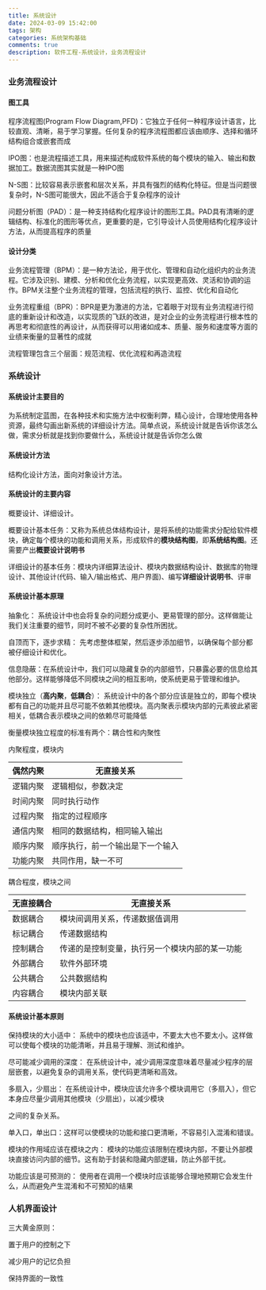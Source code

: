 ```yaml
---
title: 系统设计
date: 2024-03-09 15:42:00
tags: 架构
categories: 系统架构基础
comments: true
description: 软件工程-系统设计，业务流程设计
---
```




### 业务流程设计

#### 图工具

程序流程图(Program Flow Diagram,PFD)：它独立于任何一种程序设计语言，比较直观、清晰，易于学习掌握。任何复杂的程序流程图都应该由顺序、选择和循环结构组合或嵌套而成

IPO图：也是流程描述工具，用来描述构成软件系统的每个模块的输入、输出和数据加工。数据流图其实就是一种IPO图

N-S图：比较容易表示嵌套和层次关系，并具有强烈的结构化特征。但是当问题很复杂时，N-S图可能很大，因此不适合于复杂程序的设计

问题分析图（PAD）：是一种支持结构化程序设计的图形工具。PAD具有清晰的逻辑结构、标准化的图形等优点，更重要的是，它引导设计人员使用结构化程序设计方法，从而提高程序的质量

#### 设计分类

业务流程管理（BPM）：是一种方法论，用于优化、管理和自动化组织内的业务流程。它涉及识别、建模、分析和优化业务流程，以实现更高效、灵活和协调的运作。BPM关注整个业务流程的管理，包括流程的执行、监控、优化和自动化



业务流程重组（BPR）：BPR是更为激进的方法，它着眼于对现有业务流程进行彻底的重新设计和改造，以实现质的飞跃的改进，是对企业的业务流程进行根本性的再思考和彻底性的再设计，从而获得可以用诸如成本、质量、服务和速度等方面的业绩来衡量的显著性的成就



流程管理包含三个层面：规范流程、优化流程和再造流程



### 系统设计

#### 系统设计主要目的

为系统制定蓝图，在各种技术和实施方法中权衡利弊，精心设计，合理地使用各种资源，最终勾画出新系统的详细设计方法。简单点说，系统设计就是告诉你该怎么做，需求分析就是找到你要做什么，系统设计就是告诉你怎么做

#### 系统设计方法

结构化设计方法，面向对象设计方法。

#### 系统设计的主要内容

概要设计、详细设计。

概要设计基本任务：又称为系统总体结构设计，是将系统的功能需求分配给软件模块，确定每个模块的功能和调用关系，形成软件的**模块结构图**，即**系统结构图**。还需要产出**概要设计说明书**

详细设计的基本任务：模块内详细算法设计、模块内数据结构设计、数据库的物理设计、其他设计(代码、输入/输出格式、用户界面)、编写**详细设计说明书**、评审

#### 系统设计基本原理

抽象化： 系统设计中也会将复杂的问题分成更小、更易管理的部分。这样做能让我们关注重要的细节，同时不被不必要的复杂性所困扰。

自顶而下，逐步求精： 先考虑整体框架，然后逐步添加细节，以确保每个部分都被仔细设计和优化。

信息隐蔽：在系统设计中，我们可以隐藏复杂的内部细节，只暴露必要的信息给其他部分。这样能够降低不同模块之间的相互影响，使系统更易于管理和维护。

模块独立（**高内聚**，**低耦合**）： 系统设计中的各个部分应该是独立的，即每个模块都有自己的功能并且尽可能不依赖其他模块。高内聚表示模块内部的元素彼此紧密相关，低耦合表示模块之间的依赖尽可能降低

衡量模块独立程度的标准有两个：耦合性和内聚性

内聚程度，模块内

| 偶然内聚 | 无直接关系                       |
| -------- | -------------------------------- |
| 逻辑内聚 | 逻辑相似，参数决定               |
| 时间内聚 | 同时执行动作                     |
| 过程内聚 | 指定的过程顺序                   |
| 通信内聚 | 相同的数据结构，相同输入输出     |
| 顺序内聚 | 顺序执行，前一个输出是下一个输入 |
| 功能内聚 | 共同作用，缺一不可               |

耦合程度，模块之间

| 无直接耦合 | 无直接关系                                     |
| ---------- | ---------------------------------------------- |
| 数据耦合   | 模块间调用关系，传递数据值调用                 |
| 标记耦合   | 传递数据结构                                   |
| 控制耦合   | 传递的是控制变量，执行另一个模块内部的某一功能 |
| 外部耦合   | 软件外部环境                                   |
| 公共耦合   | 公共数据结构                                   |
| 内容耦合   | 模块内部关联                                   |



#### 系统设计基本原则

保持模块的大小适中： 系统中的模块也应该适中，不要太大也不要太小。这样做可以使每个模块的功能清晰，并且易于理解、测试和维护。

尽可能减少调用的深度： 在系统设计中，减少调用深度意味着尽量减少程序的层层嵌套，以避免复杂的调用关系，使代码更清晰和高效。

多扇入，少扇出： 在系统设计中，模块应该允许多个模块调用它（多扇入），但它本身应尽量少调用其他模块（少扇出），以减少模块

之间的复杂关系。

单入口，单出口：这样可以使模块的功能和接口更清晰，不容易引入混淆和错误。

模块的作用域应该在模块之内： 模块的功能应该限制在模块内部，不要让外部模块直接访问内部的细节。这有助于封装和隐藏内部逻辑，防止外部干扰。

功能应该是可预测的： 使用者在调用一个模块时应该能够合理地预期它会发生什么，从而避免产生混淆和不可预知的结果



### 人机界面设计

三大黄金原则：

置于用户的控制之下

减少用户的记忆负担

保持界面的一致性